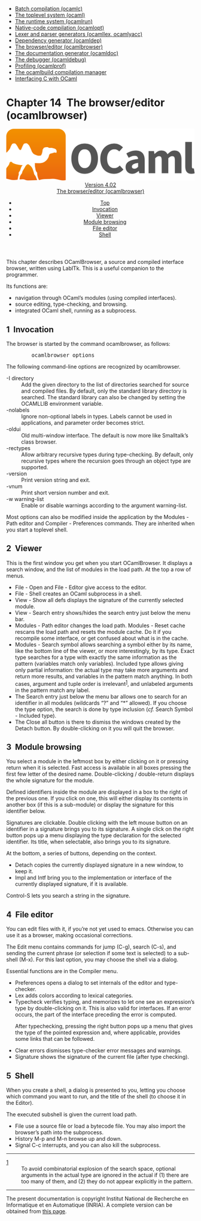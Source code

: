 <!-- ((! set title Manual !)) ((! set documentation !)) ((! set manual !)) ((! set nobreadcrumb !)) -->
<div class="manual content"><ul class="part_menu"><li><a href="comp.html">Batch compilation (ocamlc)</a></li><li><a href="toplevel.html">The toplevel system (ocaml)</a></li><li><a href="runtime.html">The runtime system (ocamlrun)</a></li><li><a href="native.html">Native-code compilation (ocamlopt)</a></li><li><a href="lexyacc.html">Lexer and parser generators (ocamllex, ocamlyacc)</a></li><li><a href="depend.html">Dependency generator (ocamldep)</a></li><li class="active"><a href="browser.html">The browser/editor (ocamlbrowser)</a></li><li><a href="ocamldoc.html">The documentation generator (ocamldoc)</a></li><li><a href="debugger.html">The debugger (ocamldebug)</a></li><li><a href="profil.html">Profiling (ocamlprof)</a></li><li><a href="ocamlbuild.html">The ocamlbuild compilation manager</a></li><li><a href="intfc.html">Interfacing C with OCaml</a></li></ul>




<h1 class="chapter" id="sec299"><span>Chapter 14</span>&nbsp;&nbsp;The browser/editor (ocamlbrowser)</h1>
<header><nav class="toc brand"><a class="brand" href="https://ocaml.org/"><img src="colour-logo-gray.svg" class="svg" alt="OCaml"></a></nav><nav class="toc"><div class="toc_version"><a href="/docs" id="version-select">Version 4.02</a></div><div class="toc_title"><a href="#">The browser/editor (ocamlbrowser)</a></div><ul><li class="top"><a href="#">Top</a></li>
<li><a href="browser.html#sec300">Invocation</a>
</li><li><a href="browser.html#sec301">Viewer</a>
</li><li><a href="browser.html#sec302">Module browsing</a>
</li><li><a href="browser.html#sec303">File editor</a>
</li><li><a href="browser.html#sec304">Shell</a>
</li></ul></nav></header>
<p> <a id="c:browser"></a>

</p><p>This chapter describes OCamlBrowser, a source and compiled interface
browser, written using LablTk. This is a useful companion to the
programmer.</p><p>Its functions are:
</p><ul class="itemize"><li class="li-itemize">
navigation through OCaml’s modules (using compiled interfaces).
</li><li class="li-itemize">source editing, type-checking, and browsing.
</li><li class="li-itemize">integrated OCaml shell, running as a subprocess.
</li></ul>
<h2 class="section" id="sec300">1&nbsp;&nbsp;Invocation</h2>
<p> <a id="s:browser-options"></a></p><p>The browser is started by the command <span class="c007">ocamlbrowser</span>, as follows:
</p><pre>        ocamlbrowser <span class="c013">options</span>
</pre><p>The following command-line options are recognized by <span class="c007">ocamlbrowser</span>.</p><dl class="description"><dt class="dt-description"><span class="c019"><span class="c007">-I</span> <span class="c013">directory</span></span></dt><dd class="dd-description">
Add the given directory to the list of directories searched for
source and compiled files. By default, only the standard library
directory is searched. The standard library can also be changed by
setting the <span class="c007">OCAMLLIB</span> environment variable.</dd><dt class="dt-description"><span class="c010">-nolabels</span></dt><dd class="dd-description">
Ignore non-optional labels in types. Labels cannot be used in
applications, and parameter order becomes strict.</dd><dt class="dt-description"><span class="c010">-oldui</span></dt><dd class="dd-description">
Old multi-window interface. The default is now more like Smalltalk’s
class browser.</dd><dt class="dt-description"><span class="c010">-rectypes</span></dt><dd class="dd-description">
Allow arbitrary recursive types during type-checking. By default,
only recursive types where the recursion goes through an object type
are supported.</dd><dt class="dt-description"><span class="c010">-version</span></dt><dd class="dd-description">
Print version string and exit.</dd><dt class="dt-description"><span class="c010">-vnum</span></dt><dd class="dd-description">
Print short version number and exit.</dd><dt class="dt-description"><span class="c019"><span class="c007">-w</span> <span class="c013">warning-list</span></span></dt><dd class="dd-description">
Enable or disable warnings according to the argument <span class="c013">warning-list</span>.</dd></dl><p>Most options can also be modified inside the application by the <span class="c019">Modules - Path editor</span> and <span class="c019">Compiler - Preferences</span> commands.
They are inherited when you start a toplevel shell.</p>
<h2 class="section" id="sec301">2&nbsp;&nbsp;Viewer</h2>
<p>
This is the first window you get when you start OCamlBrowser.
It displays a search window, and the list of modules in the load path.
At the top a row of menus.</p><ul class="itemize"><li class="li-itemize">
<span class="c019">File - Open</span> and <span class="c019">File - Editor</span> give access to the
editor.</li><li class="li-itemize"><span class="c019">File - Shell</span> creates an OCaml subprocess in a shell.</li><li class="li-itemize"><span class="c019">View - Show all defs</span> displays the signature of the currently
selected module.</li><li class="li-itemize"><span class="c019">View - Search entry</span> shows/hides the search entry just
below the menu bar.</li><li class="li-itemize"><span class="c019">Modules - Path editor</span> changes the load path. <span class="c019">Modules
- Reset cache</span> rescans the load path and resets the module cache.
Do it if you recompile some interface, or get confused about what is
in the cache.</li><li class="li-itemize"><span class="c019">Modules - Search symbol</span> allows searching a symbol either
by its name, like the bottom line of the viewer, or more
interestingly, by its type. <span class="c019">Exact type</span> searches for a type
with exactly the same information as the pattern (variables match
only variables). <span class="c019">Included type</span> allows giving only partial
information: the actual type may take more arguments and return more
results, and variables in the pattern match anything. In both cases,
argument and tuple order is irrelevant<sup><a id="text2" href="#note2">1</a></sup>,
and unlabeled arguments in the pattern match any label.</li><li class="li-itemize">The <span class="c019">Search entry</span> just below the menu bar allows one to
search for an identifier in all modules (wildcards “?” and “*”
allowed). If you choose the <span class="c007">type</span> option, the search is done by type
inclusion (<em>cf.</em> Search Symbol - Included type).</li><li class="li-itemize">The <span class="c019">Close all</span> button is there to dismiss the windows
created by the Detach button.
By double-clicking on it you will quit the browser.</li></ul>
<h2 class="section" id="sec302">3&nbsp;&nbsp;Module browsing</h2>
<p>You select a module in the leftmost box by either clicking on it or
pressing return when it is selected. Fast access is available in all
boxes pressing the first few letter of the desired name.
Double-clicking / double-return displays the whole signature for the
module.</p><p>Defined identifiers inside the module are displayed in a box to the
right of the previous one. If you click on one, this will either
display its contents in another box (if this is a sub-module) or
display the signature for this identifier below.</p><p>Signatures are clickable. Double clicking with the left mouse
button on an identifier in a signature brings you to its signature.
A single click on the right button pops up a menu displaying the
type declaration for the selected identifier. Its title, when
selectable, also brings you to its signature.</p><p>At the bottom, a series of buttons, depending on the context.
</p><ul class="itemize"><li class="li-itemize">
<span class="c019">Detach</span> copies the currently displayed signature in a new window,
to keep it.
</li><li class="li-itemize"><span class="c019">Impl</span> and <span class="c019">Intf</span> bring you to the implementation or
interface of the currently displayed signature, if it is available.
</li></ul><p>Control-S lets you search a string in the signature.</p>
<h2 class="section" id="sec303">4&nbsp;&nbsp;File editor</h2>
<p>
You can edit files with it, if you’re not yet used to emacs. Otherwise
you can use it as a browser, making occasional corrections.</p><p>The <span class="c019">Edit</span> menu contains commands for jump (C-g), search (C-s),
and sending the current phrase (or selection if some text is selected)
to a sub-shell (M-x). For this last option, you may choose the shell
via a dialog.</p><p>Essential functions are in the <span class="c019">Compiler</span> menu.</p><ul class="itemize"><li class="li-itemize">
<span class="c019">Preferences</span> opens a dialog to set internals of the editor
and type-checker.</li><li class="li-itemize"><span class="c019">Lex</span> adds colors according to lexical categories.</li><li class="li-itemize"><span class="c019">Typecheck</span> verifies typing, and memorizes to let one see an
expression’s type by double-clicking on it. This is also valid for
interfaces. If an error occurs, the part of the interface preceding
the error is computed.<p>After typechecking, pressing the right button pops up a menu that gives
the type of the pointed expression and, where applicable, provides
some links that can be followed.</p></li><li class="li-itemize"><span class="c019">Clear errors</span> dismisses type-checker error messages and warnings.</li><li class="li-itemize"><span class="c019">Signature</span> shows the signature of the current file
(after type checking).
</li></ul>
<h2 class="section" id="sec304">5&nbsp;&nbsp;Shell</h2>
<p>
When you create a shell, a dialog is presented to you, letting you
choose which command you want to run, and the title of the shell (to
choose it in the Editor).</p><p>The executed subshell is given the current load path.</p><ul class="itemize"><li class="li-itemize">
<span class="c019">File</span> use a source file or load a bytecode file. You may
also import the browser’s path into the subprocess.
</li><li class="li-itemize"><span class="c019">History</span> M-p and M-n browse up and down.
</li><li class="li-itemize"><span class="c019">Signal</span> C-c interrupts, and you can also kill the subprocess.
</li></ul>
<hr class="ffootnoterule"><dl class="thefootnotes"><dt class="dt-thefootnotes">
<a id="note2" href="#text2">1</a></dt><dd class="dd-thefootnotes"><div class="footnotetext">To avoid
combinatorial explosion of the search space, optional arguments in
the actual type are ignored in the actual if (1) there are too many
of them, and (2) they do not appear explicitly in the pattern.</div></dd></dl>
<hr>





<div class="copyright">The present documentation is copyright Institut National de Recherche en Informatique et en Automatique (INRIA). A complete version can be obtained from <a href="http://caml.inria.fr/pub/docs/manual-ocaml/">this page</a>.</div></div>
